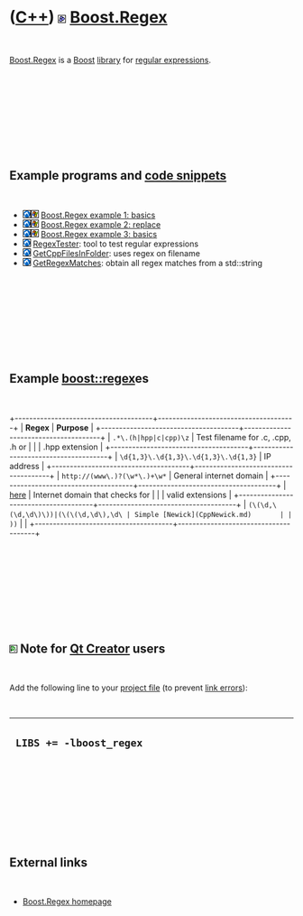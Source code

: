



 

 

 

 

 

([C++](Cpp.md)) ![Boost](PicBoost.png) [Boost.Regex](CppBoostRegex.md)
========================================================================

 

[Boost.Regex](CppBoostRegex.md) is a [Boost](CppBoost.md)
[library](CppLibrary.md) for [regular expressions](CppRegex.md).

 

 

 

 

 

Example programs and [code snippets](CppCodeSnippets.md)
---------------------------------------------------------

 

-   ![Lubuntu](PicLubuntu.png)![Windows](PicWindows.png) [Boost.Regex
    example 1: basics](CppBoostRegexExample1.md)
-   ![Lubuntu](PicLubuntu.png)![Windows](PicWindows.png) [Boost.Regex
    example 2: replace](CppBoostRegexExample2.md)
-   ![Lubuntu](PicLubuntu.png)![Windows](PicWindows.png) [Boost.Regex
    example 3: basics](CppBoostRegexExample3.md)
-   ![Lubuntu](PicLubuntu.png) [RegexTester](ToolRegexTester.md): tool
    to test regular expressions
-   ![Lubuntu](PicLubuntu.png)
    [GetCppFilesInFolder](CppGetCppFilesInFolder.md): uses regex on
    filename
-   ![Lubuntu](PicLubuntu.png)
    [GetRegexMatches](CppGetRegexMatches.md): obtain all regex matches
    from a std::string

 

 

 

 

 

Example [boost::regex](CppBoostRegex.md)es
-------------------------------------------

 

+--------------------------------------+--------------------------------------+
| **Regex**                            | **Purpose**                          |
+--------------------------------------+--------------------------------------+
| `.*\.(h|hpp|c|cpp)\z`                | Test filename for .c, .cpp, .h or    |
|                                      | .hpp extension                       |
+--------------------------------------+--------------------------------------+
| `\d{1,3}\.\d{1,3}\.\d{1,3}\.\d{1,3}` | IP address                           |
+--------------------------------------+--------------------------------------+
| `http://(www\.)?(\w*\.)+\w*`         | General internet domain              |
+--------------------------------------+--------------------------------------+
| [here](CppRegexDomain.txt)           | Internet domain that checks for      |
|                                      | valid extensions                     |
+--------------------------------------+--------------------------------------+
| `(\(\d,\(\d,\d\)\))|(\(\(\d,\d\),\d\ | Simple [Newick](CppNewick.md)       |
| ))`                                  |                                      |
+--------------------------------------+--------------------------------------+

 

 

 

 

 

![Qt Creator](PicQtCreator.png) Note for [Qt Creator](CppQtCreator.md) users
-----------------------------------------------------------------------------

 

Add the following line to your [project file](CppQtProjectFile.md) (to
prevent [link errors](CppLinkError.md)):

 

  --------------------------
  ` LIBS += -lboost_regex`
  --------------------------

 

 

 

 

 

External links
--------------

 

-   [Boost.Regex
    homepage](http://www.boost.org/doc/libs/1_43_0/libs/regex/doc/html/index.html)

 

 

 

 

 





 



